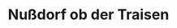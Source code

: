 ---
title: Nußdorf ob der Traisen
url: /nussdorf-ob-der-traisen/
latitude: 48.353
longitude: 15.696
---
